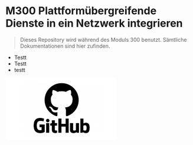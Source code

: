 # M300 Plattformübergreifende Dienste in ein Netzwerk integrieren

>Dieses Repository wird während des Moduls 300 benutzt. Sämtliche Dokumentationen sind hier zufinden.

- Testt
- Testt
- testt

![Github](./images/github.png)
